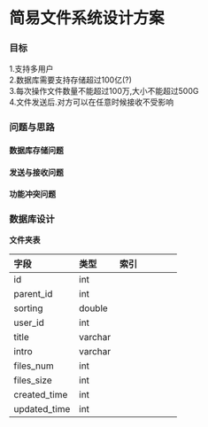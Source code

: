 # 简易文件系统设计方案

### 目标

1.支持多用户  
2.数据库需要支持存储超过100亿\(?\)  
3.每次操作文件数量不能超过100万,大小不能超过500G  
4.文件发送后.对方可以在任意时候接收不受影响

### 问题与思路

#### 数据库存储问题

#### 发送与接收问题

#### 功能冲突问题

### 数据库设计

**文件夹表**

|字段 | 类型 | 索引 |  |  |  |  |
| :--- | :--- | :--- | :--- | :--- | :--- | :--- |
| id | int |  |  |  |  |  |
| parent_id | int |  |  |  |  |  |
| sorting | double |  |  |  |  |  |
| user_id | int |  |  |  |  |  |
| title | varchar |  |  |  |  |  |
| intro | varchar |  |  |  |  |  |
| files_num | int |  |  |  |  |  |
| files_size | int |  |  |  |  |  |
| created_time | int |  |  |  |  |  |
| updated_time | int |  |  |  |  |  |



